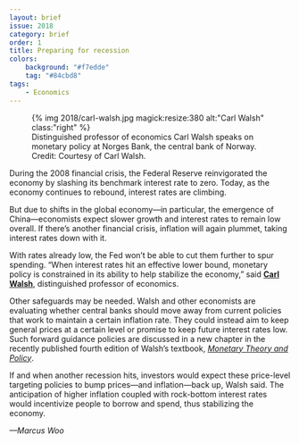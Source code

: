 ```yaml
---
layout: brief
issue: 2018
category: brief
order: 1
title: Preparing for recession
colors:
    background: "#f7edde"
    tag: "#84cbd8"
tags:
    - Economics 
---
```

<figure>
{% img 2018/carl-walsh.jpg magick:resize:380 alt:"Carl Walsh" class:"right" %}
<figcaption>Distinguished professor of economics Carl Walsh speaks on monetary policy at Norges Bank, the central bank of Norway. Credit: Courtesy of Carl Walsh.</figcaption>
</figure>

During the 2008 financial crisis, the Federal Reserve reinvigorated the economy by slashing its benchmark interest rate to zero. Today, as the economy continues to rebound, interest rates are climbing.

But due to shifts in the global economy—in particular, the emergence of China—economists expect slower growth and interest rates to remain low overall. If there’s another financial crisis, inflation will again plummet, taking interest rates down with it.

With rates already low, the Fed won’t be able to cut them further to spur spending. “When interest rates hit an effective lower bound, monetary policy is constrained in its ability to help stabilize the economy,” said [**Carl Walsh**](https://economics.ucsc.edu/faculty/singleton.php?&singleton=true&cruz_id=walshc), distinguished professor of economics.

Other safeguards may be needed. Walsh and other economists are evaluating whether central banks should move away from current policies that work to maintain a certain inflation rate. They could instead aim to keep general prices at a certain level or promise to keep future interest rates low. Such forward guidance policies are discussed in a new chapter in the recently published fourth edition of Walsh’s textbook, [*Monetary Theory and Policy*](https://mitpress.mit.edu/books/monetary-theory-and-policy-2).

If and when another recession hits, investors would expect these price-level targeting policies to bump prices—and inflation—back up, Walsh said. The anticipation of higher inflation coupled with rock-bottom interest rates would incentivize people to borrow and spend, thus stabilizing the economy.

*—Marcus Woo*
